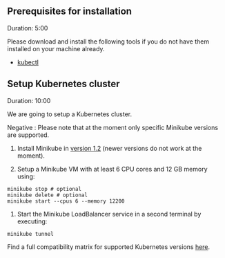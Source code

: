 
## Prerequisites for installation
Duration: 5:00

Please download and install the following tools if you do not have them installed on your machine already.

- [kubectl](https://kubernetes.io/docs/tasks/tools/install-kubectl/)


## Setup Kubernetes cluster
Duration: 10:00

We are going to setup a Kubernetes cluster.

Negative
: Please note that at the moment only specific Minikube versions are supported.


1. Install Minikube in [version 1.2](https://github.com/kubernetes/minikube/releases/tag/v1.2.0) (newer versions do not work at the moment).

1. Setup a Minikube VM with at least 6 CPU cores and 12 GB memory using:

  ```
  minikube stop # optional
  minikube delete # optional
  minikube start --cpus 6 --memory 12200
  ``` 

1. Start the Minikube LoadBalancer service in a second terminal by executing:

  ```
  minikube tunnel 
  ``` 

Find a full compatibility matrix for supported Kubernetes versions [here](https://keptn.sh/docs/0.6.0/installation/k8s-support/).
